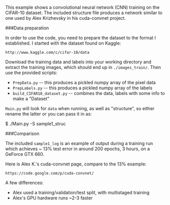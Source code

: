 This example shows a convolutional neural network (CNN) training on the CIFAR-10 dataset. The included structure file produces a network similar to one used by Alex Krizhevsky in his cuda-convnet project.

###Data preparation

In order to use the code, you need to prepare the dataset to the format I established.  I started with the dataset found on Kaggle:

	http://www.kaggle.com/c/cifar-10/data

Download the training data and labels into your working directory and extract the training images, which should end up in `./images_train/`.  Then use the provided scripts:  

* `PrepData.py` -- this produces a pickled numpy array of the pixel data
* `PrepLabels.py` -- this produces a pickled numpy array of the labels
* `build_CIFAR10_dataset.py` -- combines the data, labels with some info to make a "Dataset"

`Main.py` will look for `data` when running, as well as "structure", so either rename the latter or you can pass it in as:

$ ./Main.py -S sample1_struc

###Comparison
	
The included `sample1_log` is an example of output during a training run which achieves ~ 13% test error in around 200 epochs, 3 hours, on a GeForce GTX 660.

Here is Alex K.'s cuda-convnet page, compare to the 13% example:

	https://code.google.com/p/cuda-convnet/

A few differences: 
* Alex used a training/validation/test split, with multistaged training
* Alex's GPU hardware runs ~2-3 faster

